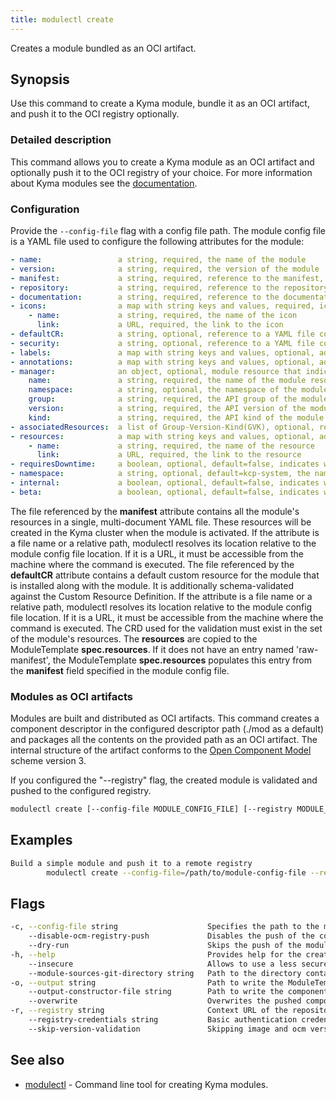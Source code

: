```yaml
---
title: modulectl create
---
```


Creates a module bundled as an OCI artifact.

## Synopsis

Use this command to create a Kyma module, bundle it as an OCI artifact, and push it to the OCI registry optionally.

### Detailed description

This command allows you to create a Kyma module as an OCI artifact and optionally push it to the OCI registry of your choice.
For more information about Kyma modules see the [documentation](https://kyma-project.io/#/06-modules/README).

### Configuration

Provide the `--config-file` flag with a config file path.
The module config file is a YAML file used to configure the following attributes for the module:

```yaml
- name:                 a string, required, the name of the module
- version:              a string, required, the version of the module
- manifest:             a string, required, reference to the manifest, must be a URL or a local file reference: name or a relative path
- repository:           a string, required, reference to the repository, must be a URL
- documentation:        a string, required, reference to the documentation, must be a URL
- icons:                a map with string keys and values, required, icons used for UI
    - name:             a string, required, the name of the icon
      link:             a URL, required, the link to the icon
- defaultCR:            a string, optional, reference to a YAML file containing the default CR for the module, must be a URL or a local file reference: name or a relative path
- security:             a string, optional, reference to a YAML file containing the security scanners config, must be a local file path
- labels:               a map with string keys and values, optional, additional labels for the generated ModuleTemplate CR
- annotations:          a map with string keys and values, optional, additional annotations for the generated ModuleTemplate CR
- manager:              an object, optional, module resource that indicates the installation readiness of the module, typically the manager deployment of the module
    name:               a string, required, the name of the module resource
    namespace:          a string, optional, the namespace of the module resource
    group:              a string, required, the API group of the module resource
    version:            a string, required, the API version of the module resource
    kind:               a string, required, the API kind of the module resource
- associatedResources:  a list of Group-Version-Kind(GVK), optional, resources that should be cleaned up with the module deletion
- resources:            a map with string keys and values, optional, additional resources of the module that may be fetched
    - name:             a string, required, the name of the resource
      link:             a URL, required, the link to the resource
- requiresDowntime:     a boolean, optional, default=false, indicates whether the module requires downtime to support maintenance windows during module upgrades
- namespace:            a string, optional, default=kcp-system, the namespace where the ModuleTemplate will be deployed
- internal:             a boolean, optional, default=false, indicates whether the module is internal
- beta:                 a boolean, optional, default=false, indicates whether the module is beta
```

The file referenced by the **manifest** attribute contains all the module's resources in a single, multi-document YAML file. These resources will be created in the Kyma cluster when the module is activated. If the attribute is a file name or a relative path, modulectl resolves its location relative to the module config file location. If it is a URL, it must be accessible from the machine where the command is executed.
The file referenced by the **defaultCR** attribute contains a default custom resource for the module that is installed along with the module. It is additionally schema-validated against the Custom Resource Definition. If the attribute is a file name or a relative path, modulectl resolves its location relative to the module config file location. If it is a URL, it must be accessible from the machine where the command is executed.
The CRD used for the validation must exist in the set of the module's resources.
The **resources** are copied to the ModuleTemplate **spec.resources**. If it does not have an entry named 'raw-manifest', the ModuleTemplate **spec.resources** populates this entry from the **manifest** field specified in the module config file.

### Modules as OCI artifacts
Modules are built and distributed as OCI artifacts. 
This command creates a component descriptor in the configured descriptor path (./mod as a default) and packages all the contents on the provided path as an OCI artifact.
The internal structure of the artifact conforms to the [Open Component Model](https://ocm.software/) scheme version 3.

If you configured the "--registry" flag, the created module is validated and pushed to the configured registry.


```bash
modulectl create [--config-file MODULE_CONFIG_FILE] [--registry MODULE_REGISTRY] [flags]
```

## Examples

```bash
Build a simple module and push it to a remote registry
		modulectl create --config-file=/path/to/module-config-file --registry http://localhost:5001/unsigned --insecure
```

## Flags

```bash
-c, --config-file string                    Specifies the path to the module configuration file.
    --disable-ocm-registry-push             Disables the push of the component version to the OCM registry.
    --dry-run                               Skips the push of the module descriptor to the registry. Checks if the component version already exists in the registry and fails the command if it does and --overwrite is not set to true.
-h, --help                                  Provides help for the create command.
    --insecure                              Allows to use a less secure (non-tls) connection for registry access, e.g. localhost when testing. Should only be used in dev scenarios.
    --module-sources-git-directory string   Path to the directory containing the module sources. If not set, the current directory is used. The directory must contain a valid Git repository.
-o, --output string                         Path to write the ModuleTemplate file to, if the module is uploaded to a registry (default "template.yaml").
    --output-constructor-file string        Path to write the component constructor file to (default "component-constructor.yaml").
    --overwrite                             Overwrites the pushed component version if it already exists in the OCI registry. Use the flag ONLY for testing purposes.
-r, --registry string                       Context URL of the repository. The repository URL will be automatically added to the repository contexts in the module descriptor.
    --registry-credentials string           Basic authentication credentials for the given repository in the <user:password> format.
    --skip-version-validation               Skipping image and ocm version validation
```

## See also

* [modulectl](modulectl.md)	 - Command line tool for creating Kyma modules.

